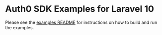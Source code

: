 # Auth0 SDK Examples for Laravel 10

Please see the [examples README](../README.md) for instructions on how to build and run the examples.

